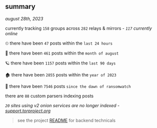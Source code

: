 
## summary
_august 28th, 2023_

currently tracking `158` groups across `282` relays & mirrors - _`117` currently online_

⏲ there have been `47` posts within the `last 24 hours`

🦈 there have been `461` posts within the `month of august`

🪐 there have been `1157` posts within the `last 90 days`

🏚 there have been `2855` posts within the `year of 2023`

🦕 there have been `7546` posts `since the dawn of ransomwatch`

there are `88` custom parsers indexing posts

_`20` sites using v2 onion services are no longer indexed - [support.torproject.org](https://support.torproject.org/onionservices/v2-deprecation/)_

> see the project [README](https://github.com/joshhighet/ransomwatch#ransomwatch--) for backend technicals
